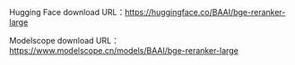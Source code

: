 Hugging Face download URL：https://huggingface.co/BAAI/bge-reranker-large

Modelscope download URL：https://www.modelscope.cn/models/BAAI/bge-reranker-large